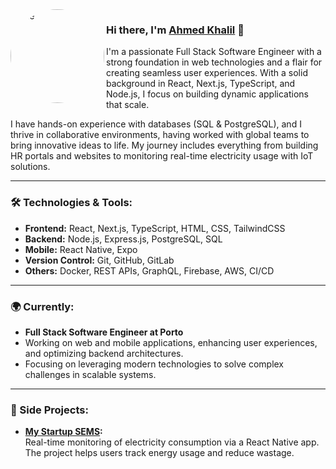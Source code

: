 <img align="left" height="150" style="border-radius: 50%; filter: grayscale(1);" alt="me" src="[https://img-9gag-fun.9cache.com/photo/ap93yAE_460s.jpg](https://www.cuteness.com/cuteness/15-cats-interrupting-their-humans-productivity-with-impunity/9b202bb0bb234e33a0b65f32d93fd8cd.png)"/>

### Hi there, I'm [Ahmed Khalil](https://github.com/linktoahmad) 👋

I'm a passionate Full Stack Software Engineer with a strong foundation in web technologies and a flair for creating seamless user experiences. With a solid background in React, Next.js, TypeScript, and Node.js, I focus on building dynamic applications that scale.

I have hands-on experience with databases (SQL & PostgreSQL), and I thrive in collaborative environments, having worked with global teams to bring innovative ideas to life. My journey includes everything from building HR portals and websites to monitoring real-time electricity usage with IoT solutions.

---

### 🛠️ Technologies & Tools:
- **Frontend:** React, Next.js, TypeScript, HTML, CSS, TailwindCSS
- **Backend:** Node.js, Express.js, PostgreSQL, SQL
- **Mobile:** React Native, Expo
- **Version Control:** Git, GitHub, GitLab
- **Others:** Docker, REST APIs, GraphQL, Firebase, AWS, CI/CD

---

### 🌍 Currently:
- **Full Stack Software Engineer at Porto**
- Working on web and mobile applications, enhancing user experiences, and optimizing backend architectures. 
- Focusing on leveraging modern technologies to solve complex challenges in scalable systems.

---

### 🚀 Side Projects:
- **[My Startup SEMS](http://semspk.github.io/):**  
   Real-time monitoring of electricity consumption via a React Native app. The project helps users track energy usage and reduce wastage.
